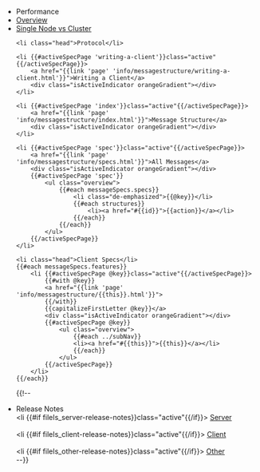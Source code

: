 <ul id="subnav">
	<li class="head first">Performance</li>
	<li {{#if fileIs_performance-overview}}class="active"{{/if}}>
		<a href="{{link 'page' 'info/performance-overview.html'}}">Overview</a>
		<div class="isActiveIndicator orangeGradient"></div>
	</li>	
	<li {{#if fileIs_performance-single-node-vs-cluster}}class="active"{{/if}}>
		<a href="{{link 'page' 'info/performance-single-node-vs-cluster.html'}}">Single Node vs Cluster</a>
		<div class="isActiveIndicator orangeGradient"></div>
	</li>

	<li class="head">Protocol</li>
	
	<li {{#activeSpecPage 'writing-a-client'}}class="active"{{/activeSpecPage}}>
		<a href="{{link 'page' 'info/messagestructure/writing-a-client.html'}}">Writing a Client</a>
		<div class="isActiveIndicator orangeGradient"></div>
	</li>

	<li {{#activeSpecPage 'index'}}class="active"{{/activeSpecPage}}>
		<a href="{{link 'page' 'info/messagestructure/index.html'}}">Message Structure</a>
		<div class="isActiveIndicator orangeGradient"></div>
	</li>

	<li {{#activeSpecPage 'spec'}}class="active"{{/activeSpecPage}}>
		<a href="{{link 'page' 'info/messagestructure/specs.html'}}">All Messages</a>
		<div class="isActiveIndicator orangeGradient"></div>
		{{#activeSpecPage 'spec'}}
			<ul class="overview">
				{{#each messageSpecs.specs}}
					<li class="de-emphasized">{{@key}}</li>
					{{#each structures}}
						<li><a href="#{{id}}">{{action}}</a></li>
					{{/each}}
				{{/each}}
			</ul>
		{{/activeSpecPage}}
	</li>

	<li class="head">Client Specs</li>
	{{#each messageSpecs.features}}	
		<li {{#activeSpecPage @key}}class="active"{{/activeSpecPage}}>
			{{#with @key}}
			<a href="{{link 'page' 'info/messagestructure/{{this}}.html'}}">
			{{/with}}
			{{capitalizeFirstLetter @key}}</a>
			<div class="isActiveIndicator orangeGradient"></div>
			{{#activeSpecPage @key}}
				<ul class="overview">
					{{#each ../subNav}}
					<li><a href="#{{this}}">{{this}}</a></li>
					{{/each}}
				</ul>
			{{/activeSpecPage}}
		</li>
	{{/each}}
	
	

{{!--
	<li class="head first">Release Notes</li>
	<li {{#if fileIs_server-release-notes}}class="active"{{/if}}>
		<a href="{{link 'page' 'info/server-release-notes.html'}}">Server</a>
		<div class="isActiveIndicator orangeGradient"></div>
	</li>	
	<li {{#if fileIs_client-release-notes}}class="active"{{/if}}>
		<a href="{{link 'page' 'info/client-release-notes.html'}}">Client</a>
		<div class="isActiveIndicator orangeGradient"></div>
	</li>	
	<li {{#if fileIs_other-release-notes}}class="active"{{/if}}>
		<a href="{{link 'page' 'info/other-release-notes.html'}}">Other</a>
		<div class="isActiveIndicator orangeGradient"></div>
	</li>	--}}
</ul>
